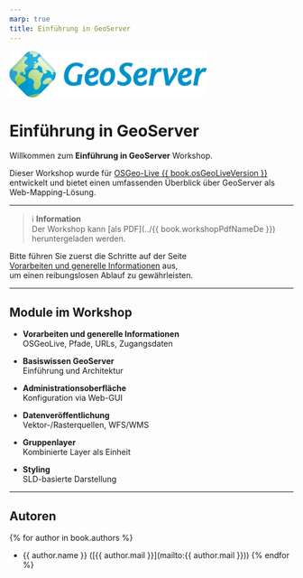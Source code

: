 ```yaml
---
marp: true
title: Einführung in GeoServer
---
```


![](./assets/geoserver-logo.png)

# Einführung in GeoServer

Willkommen zum **Einführung in GeoServer** Workshop.

Dieser Workshop wurde für [OSGeo-Live {{ book.osGeoLiveVersion }}](https://live.osgeo.org) entwickelt und bietet einen umfassenden Überblick über GeoServer als Web-Mapping-Lösung.


---

> ℹ️ **Information**  
> Der Workshop kann [als PDF](../{{ book.workshopPdfNameDe }}) heruntergeladen werden.

Bitte führen Sie zuerst die Schritte auf der Seite  
[Vorarbeiten und generelle Informationen](environment/README.md) aus,  
um einen reibungslosen Ablauf zu gewährleisten.


---

## Module im Workshop

* **Vorarbeiten und generelle Informationen**  
  OSGeoLive, Pfade, URLs, Zugangsdaten

* **Basiswissen GeoServer**  
  Einführung und Architektur

* **Administrationsoberfläche**  
  Konfiguration via Web-GUI

* **Datenveröffentlichung**  
  Vektor-/Rasterquellen, WFS/WMS

* **Gruppenlayer**  
  Kombinierte Layer als Einheit

* **Styling**  
  SLD-basierte Darstellung


---

## Autoren

{% for author in book.authors %}
- {{ author.name }} ([{{ author.mail }}](mailto:{{ author.mail }}))
{% endfor %}
